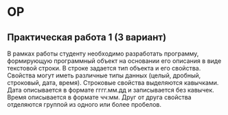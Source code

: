 # OP
## Практическая работа 1 (3 вариант)
В рамках работы студенту необходимо разработать программу,
формирующую программный объект на основании его описания в виде
текстовой строки.
В строке задается тип объекта и его свойства. Свойства могут иметь
различные типы данных (целый, дробный, строковый, дата, время).
Строковые свойства выделяются кавычками. Дата описывается в формате
гггг.мм.дд и записывается без кавычек. Время описывается в формате чч:мм.
Друг от друга свойства отделяются группой из одного или более
пробелов.
